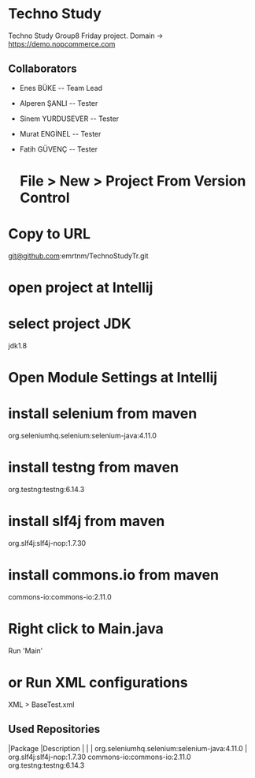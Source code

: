 # Techno Study


Techno Study Group8 Friday project.
Domain -> https://demo.nopcommerce.com


## Collaborators
 * Enes BÜKE -- Team Lead 
 * Alperen ŞANLI -- Tester
 * Sinem YURDUSEVER -- Tester
 * Murat ENGİNEL -- Tester
 * Fatih GÜVENÇ -- Tester

   # File > New > Project From Version Control 
# Copy to URL
git@github.com:emrtnm/TechnoStudyTr.git

# open project at Intellij
# select project JDK
jdk1.8

# Open Module Settings at Intellij
# install selenium from maven
org.seleniumhq.selenium:selenium-java:4.11.0

# install testng from maven
org.testng:testng:6.14.3

# install slf4j from maven
org.slf4j:slf4j-nop:1.7.30

# install commons.io from maven
commons-io:commons-io:2.11.0

# Right click to Main.java
Run 'Main'

# or Run XML configurations
XML > BaseTest.xml 



## Used Repositories
|Package |Description | 
| | org.seleniumhq.selenium:selenium-java:4.11.0 | 
 org.slf4j:slf4j-nop:1.7.30
 commons-io:commons-io:2.11.0
 org.testng:testng:6.14.3



